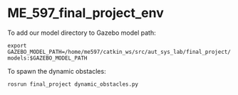 # ME_597_final_project_env


To add our model directory to Gazebo model path:

`export GAZEBO_MODEL_PATH=/home/me597/catkin_ws/src/aut_sys_lab/final_project/models:$GAZEBO_MODEL_PATH`

To spawn the dynamic obstacles:

`rosrun final_project dynamic_obstacles.py`
